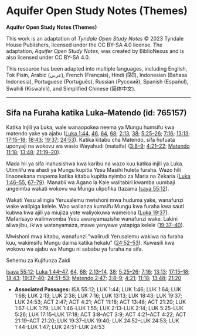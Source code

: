 # Aquifer Open Study Notes (Themes)

**Aquifer Open Study Notes (Themes)**

This work is an adaptation of *Tyndale Open Study Notes* © 2023 Tyndale House Publishers, licensed under the CC BY\-SA 4\.0 license. The adaptation, *Aquifer Open Study Notes*, was created by BiblioNexus and is also licensed under CC BY\-SA 4\.0\.

This resource has been adapted into multiple languages, including English, Tok Pisin, Arabic (عربي), French (Français), Hindi (हिंदी), Indonesian (Bahasa Indonesia), Portuguese (Português), Russian (Русский), Spanish (Español), Swahili (Kiswahili), and Simplified Chinese (简体中文).



--------------------------------

## Sifa na Furaha katika Luka–Matendo (id: 765157)

Katika Injili ya Luka, wale wanaopokea neema ya Mungu humsifu kwa matendo yake ya ajabu ([Luka 1:44](https://ref.ly/Luke1:44), [46](https://ref.ly/Luke1:46), [64](https://ref.ly/Luke1:64), [68](https://ref.ly/Luke1:68); [2:13](https://ref.ly/Luke2:13), [38](https://ref.ly/Luke2:38); [5:25–26](https://ref.ly/Luke5:25-Luke5:26); [7:16](https://ref.ly/Luke7:16); [13:13](https://ref.ly/Luke13:13); [17:15–18](https://ref.ly/Luke17:15-Luke17:18); [18:43](https://ref.ly/Luke18:43); [19:37](https://ref.ly/Luke19:37); [24:53](https://ref.ly/Luke24:53)). Katika kitabu cha Matendo, sifa hufuata uponyaji na wokovu wa wasio Wayahudi (mataifa) ([3:8–9](https://ref.ly/Acts3:8-Acts3:9); [4:21–22](https://ref.ly/Acts4:21-Acts4:22); [Matendo 11:18](https://ref.ly/Acts11:18); [13:48](https://ref.ly/Acts13:48); [21:19–20](https://ref.ly/Acts21:19-Acts21:20)).

Mada hii ya sifa inahusishwa kwa karibu na wazo kuu katika injili ya Luka. Utimilifu wa ahadi ya Mungu kupitia Yesu Masihi huleta furaha. Wazo hili linaonekana mapema katika kitabu kupitia nyimbo za Maria na Zekaria ([Luka 1:46–55,](https://ref.ly/Luke1:46-Luke1:55) [67–79](https://ref.ly/Luke1:67-Luke1:79)). Manabii wa Agano la Kale walitabiri kwamba uumbaji ungeimba wakati wokovu wa Mungu ulipofika (tazama [Isaya 55:12](https://ref.ly/Isa55:12)).

Wakati Yesu aliingia Yerusalemu mwishoni mwa huduma yake, wanafunzi wake walipiga kelele. Wao walianza kumsifu Mungu kwa furaha kwa sauti kubwa kwa ajili ya miujiza yote waliyokuwa wameiona ([Luka 19:37](https://ref.ly/Luke19:37)). Mafarisayo walimwomba Yesu awanyamazishe wanafunzi wake. Lakini aliwajibu, ikiwa watanyamaza, mawe yenyewe yatapiga kelele ([19:37–40](https://ref.ly/Luke19:37-Luke19:40)).

Mwishoni mwa kitabu, wanafunzi "walirudi Yerusalemu wakiwa na furaha kuu, wakimsifu Mungu daima katika hekalu" ([24:52–53](https://ref.ly/Luke24:52-Luke24:53)). Kuwasili kwa wokovu wa ajabu wa Mungu ni sababu ya furaha na sifa.

Sehemu za Kujifunza Zaidi

[Isaya 55:12](https://ref.ly/Isa55:12); [Luka 1:44–47](https://ref.ly/Luke1:44-Luke1:47), [64](https://ref.ly/Luke1:64), [68](https://ref.ly/Luke1:68); [2:13–14](https://ref.ly/Luke2:13-Luke2:14), [38](https://ref.ly/Luke2:38); [5:25–26](https://ref.ly/Luke5:25-Luke5:26); [7:16](https://ref.ly/Luke7:16); [13:13](https://ref.ly/Luke13:13); [17:15–18](https://ref.ly/Luke17:15-Luke17:18); [18:43](https://ref.ly/Luke18:43); [19:37–40](https://ref.ly/Luke19:37-Luke19:40); [24:51–53](https://ref.ly/Luke24:51-Luke24:53); [Matendo 2:47](https://ref.ly/Acts2:47); [3:8–9](https://ref.ly/Acts3:8-Acts3:9); [4:21](https://ref.ly/Acts4:21); [11:18](https://ref.ly/Acts11:18); [13:48](https://ref.ly/Acts13:48); [21:20](https://ref.ly/Acts21:20)

* **Associated Passages:** ISA 55:12; LUK 1:44; LUK 1:46; LUK 1:64; LUK 1:68; LUK 2:13; LUK 2:38; LUK 7:16; LUK 13:13; LUK 18:43; LUK 19:37; LUK 24:53; ACT 2:47; ACT 4:21; ACT 11:18; ACT 13:48; ACT 21:20; LUK 1:67–LUK 1:79; LUK 1:46–LUK 1:55; LUK 2:13–LUK 2:14; LUK 5:25–LUK 5:26; LUK 17:15–LUK 17:18; ACT 3:8–ACT 3:9; ACT 4:21–ACT 4:22; ACT 21:19–ACT 21:20; LUK 19:37–LUK 19:40; LUK 24:52–LUK 24:53; LUK 1:44–LUK 1:47; LUK 24:51–LUK 24:53

